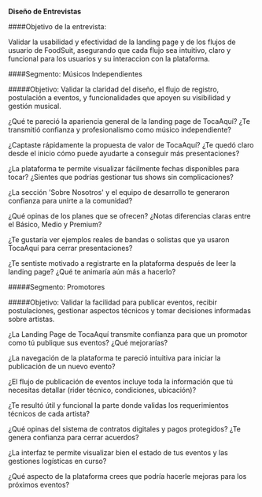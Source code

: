 **Diseño de Entrevistas**

####Objetivo de la entrevista:

Validar la usabilidad y efectividad de la landing page y de los flujos de usuario de FoodSuit, asegurando que cada flujo sea intuitivo, claro y funcional para los usuarios y su interaccion con la plataforma.

####Segmento: Músicos Independientes

#####Objetivo: Validar la claridad del diseño, el flujo de registro, postulación a eventos, y funcionalidades que apoyen su visibilidad y gestión musical.

¿Qué te pareció la apariencia general de la landing page de TocaAquí? ¿Te transmitió confianza y profesionalismo como músico independiente?

¿Captaste rápidamente la propuesta de valor de TocaAquí? ¿Te quedó claro desde el inicio cómo puede ayudarte a conseguir más presentaciones?

¿La plataforma te permite visualizar fácilmente fechas disponibles para tocar? ¿Sientes que podrías gestionar tus shows sin complicaciones?

¿La sección 'Sobre Nosotros' y el equipo de desarrollo te generaron confianza para unirte a la comunidad?

¿Qué opinas de los planes que se ofrecen? ¿Notas diferencias claras entre el Básico, Medio y Premium?

¿Te gustaría ver ejemplos reales de bandas o solistas que ya usaron TocaAquí para cerrar presentaciones?

¿Te sentiste motivado a registrarte en la plataforma después de leer la landing page? ¿Qué te animaría aún más a hacerlo?

#####Segmento: Promotores

#####Objetivo: Validar la facilidad para publicar eventos, recibir postulaciones, gestionar aspectos técnicos y tomar decisiones informadas sobre artistas.

¿La Landing Page de TocaAquí transmite confianza para que un promotor como tú publique sus eventos? ¿Qué mejorarías?

¿La navegación de la plataforma te pareció intuitiva para iniciar la publicación de un nuevo evento?

¿El flujo de publicación de eventos incluye toda la información que tú necesitas detallar (rider técnico, condiciones, ubicación)?

¿Te resultó útil y funcional la parte donde validas los requerimientos técnicos de cada artista?

¿Qué opinas del sistema de contratos digitales y pagos protegidos? ¿Te genera confianza para cerrar acuerdos?

¿La interfaz te permite visualizar bien el estado de tus eventos y las gestiones logísticas en curso?

¿Qué aspecto de la plataforma crees que podría hacerle mejoras para los próximos eventos?
